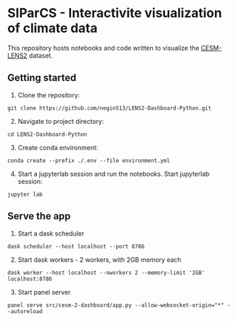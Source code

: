 # SIParCS - Interactivite visualization of climate data

This repository hosts notebooks and code written to visualize the [CESM-LENS2](https://www.cesm.ucar.edu/community-projects/lens2) dataset.

## Getting started

1. Clone the repository:

`git clone https://github.com/negin513/LENS2-Dashboard-Python.git`

2. Navigate to project directory:

`cd LENS2-Dashboard-Python`

3. Create conda environment:

`conda create --prefix ./.env --file environment.yml`


4. Start a jupyterlab session and run the notebooks. Start jupyterlab session:

`jupyter lab`


## Serve the app

1. Start a dask scheduler

`dask scheduler --host localhost --port 8786`

2. Start dask workers - 2 workers, with 2GB memory each

`dask worker --host localhost --nworkers 2 --memory-limit '2GB' localhost:8786`

3. Start panel server

`panel serve src/cesm-2-dashboard/app.py --allow-websocket-origin="*" --autoreload`
